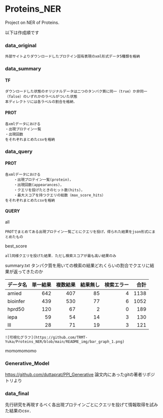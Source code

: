 # Proteins_NER
Project on NER of Proteins.


以下は作成順です


### data_original
	外部サイトよりダウンロードしたプロテイン固有表現のxml形式データ5種類を格納


### data_summary
#### TF
	ダウンロードした状態のオリジナルデータは二つのタンパク質に同一（true）か非同一（false）のいずれかのラベルがついた状態
	本ディレクトリには各ラベルの割合を格納．

#### PROT
	各xmlデータにおける
	・出現プロテイン一覧
	・出現回数
	をそれぞれまとめたcsvを格納


### data_query
#### PROT
	各xmlデータにおける
		・出現プロテイン一覧(protein)，
		・出現回数(appearances)，
		・クエリを投げたときのヒット数(hits)，
		・最大スコアを持つクエリの総数（max_score_hits）
	をそれぞれまとめたcsvを格納

#### QUERY
all

	PROTでまとめてある出現プロテイン一覧ごとにクエリを投げ，得られた結果をjson形式にまとめたもの

best_score

	all同様クエリを投げた結果．ただし検索スコアが最も高い結果のみ

summary.txt
	タンパク質を用いての検索の結果どれくらいの割合でクエリに結果が返ってきたのか

| データ名 | 単一結果 | 複数結果 | 結果無し | 検索エラー | 合計 | 
| -------- | -------: | -------: | -------: | ---------: | ---: | 
| amied    | 642      | 407      | 85       | 4          | 1138 | 
| bioinfer | 439      | 530      | 77       | 6          | 1052 | 
| hprd50   | 120      | 67       | 2        | 0          | 189  | 
| iepa     | 59       | 54       | 14       | 3          | 130  | 
| lll      | 28       | 71       | 19       | 3          | 121  | 

	![可視化グラフ](https://github.com/TRMT-Yuka/Proteins_NER/blob/main/README_img/bar_graph_1.png)

momomomomo

### Generative_Model
https://github.com/duttaprat/PPI_Generative
論文内にあったgitの著者リポジトリより

### data_final
先行研究を再現するべく各出現プロテインごとにクエリを投げて情報取得を試みた結果のcsv．


